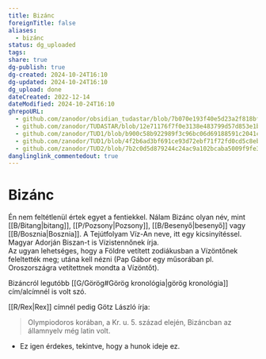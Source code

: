```yaml
---
title: Bizánc
foreignTitle: false
aliases:
  - bizánc
status: dg_uploaded
tags: 
share: true
dg-publish: true
dg-created: 2024-10-24T16:10
dg-updated: 2024-10-24T16:10
dg_upload: done
dateCreated: 2022-12-14
dateModified: 2024-10-24T16:10
ghrepoURL:
  - github.com/zanodor/obsidian_tudastar/blob/7b070e193f40e5d23a2f818bf803593fb05aaed9/B/Biz%C3%A1nc.md
  - github.com/zanodor/TUDASTAR/blob/12e71176f7f0e3138e483799d57d853e1bed8a4e/B/Biz%C3%A1nc.md
  - github.com/zanodor/TUD1/blob/b900c58b922989f3c96bc06d69188591c2041c82/B/Biz%C3%A1nc.md
  - github.com/zanodor/TUD1/blob/4f2b6ad3bf691ce93d72ebf71f72fd0cd5c8eb69/B/Biz%C3%A1nc.md
  - github.com/zanodor/TUD2/blob/7b2c0d5d879244c24ac9a102bcaba5009f9fe3a5/B/Biz%C3%A1nc.md
danglinglink_commentedout: true
---
```


# Bizánc

Én nem feltétlenül értek egyet a fentiekkel. Nálam Bizánc olyan név, mint [[B/Bitang\|bitang]], [[P/Pozsony\|Pozsony]], [[B/Besenyő\|besenyő]] vagy [[B/Bosznia\|Bosznia]]. A Tejútfolyam Víz-An neve, itt egy kicsinyítéssel. Magyar Adorján Biszan-t is Vízistennőnek írja.  
Az ugyan lehetséges, hogy a Földre vetített zodiákusban a Vízöntőnek feleltették meg; utána kell nézni (Pap Gábor egy műsorában pl. Oroszországra vetítettnek mondta a Vízöntőt).  

Bizáncról legutóbb [[G/Görög#Görög kronológia\|görög kronológia]] cím/alcímnél is volt szó.  

[[R/Rex\|Rex]] címnél pedig Götz László írja:  
> Olympiodoros korában, a Kr. u. 5. század elején, Bizáncban az államnyelv még latin volt.  
- Ez igen érdekes, tekintve, hogy a hunok ideje ez.